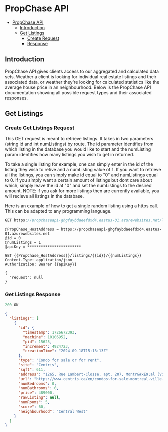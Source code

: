 # PropChase API

- [PropChase API](#propchase-api)
  - [Introduction](#introduction)
  - [Get Listings](#get-listings)
    - [Create Request](#get-listings-request)
    - [Response](#get-listings-response)
  

## Introduction
PropChase API gives clients access to our aggregated and calculated data sets. Weather a client is looking for 
individual real estate listings and their associated data, or weather they're looking for calculated statistics like the 
average house price in an neighbourhood. Below is the PropChase API documentation showing all possible request types and 
their associated responses.

## Get Listings

### Create Get Listings Request
This GET request is meant to retrieve listings. It takes in two parameters (string id and int numListings) by route. The id parameter identifies from which listing in the database you would like to start and the numListing param identifies how many listings you wish to get in returned. 

To take a single listing for example, one can simply enter in the id of the listing they wish to retive and a numListing value of 1. If you want to retrieve all the listings, you can simply make id equal to "0" and numListings equal to 0. If you simply want a certain amount of listings but dont care about which, simply leave the id at "0" and set the numListings to the desired amount. NOTE: if you ask for more listings then are currently available, you will recieve all listings in the database.

Here is an example of how to get a single random listing using a https call. This can be adapted to any programming language.

```js
GET https://propchaseapi-ghgfaybdaeefdxd4.eastus-01.azurewebsites.net/listings/id/numListings
```

```https
@PropChase_HostAddress = https://propchaseapi-ghgfaybdaeefdxd4.eastus-01.azurewebsites.net
@id = 0
@numListings = 1
@apiKey = ************************

GET {{PropChase_HostAddress}}/listings/{{id}}/{{numListings}}
Content-Type: application/json
Authorization: Bearer {{apiKey}}

{
  "request": null
}
```

### Get Listings Response

```js
200 OK
```

```json
{
  "listings": [
    {
      "id": {
        "timestamp": 1726672393,
        "machine": 10106952,
        "pid": 15625,
        "increment": 4924723,
        "creationTime": "2024-09-18T15:13:13Z"
      },
      "type": "Condo for sale or for rent",
      "site": "Centris",
      "sqft": 611,
      "address": "1265, Rue Lambert-Closse, apt. 207, Montr&#xE9;al (Ville-Marie), Neighbourhood Central West",
      "url": "https://www.centris.ca/en/condos~for-sale~montreal-ville-marie/14086887?view=Summary",
      "numBedrooms": 0,
      "numBathrooms": 0,
      "price": 489000,
      "rawListing": null,
      "numRooms": 5,
      "score": 60,
      "neighbourhood": "Central West"
    }
  ]
}
```

